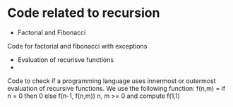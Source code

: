 # Code related to recursion

* Factorial and Fibonacci

Code for factorial and fibonacci with exceptions

* Evaluation of recurisve functions
* 
Code to check if a programming language uses innermost or outermost evaluation of recursive functions. We use the following function: f(n,m) = if n = 0 then 0 else f(n-1, f(n,m)) 
n, m >= 0 and compute f(1,1)

